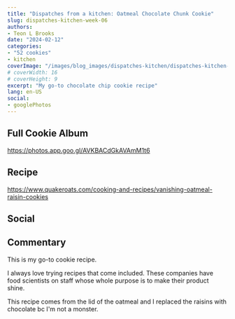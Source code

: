 ```yaml
---
title: "Dispatches from a kitchen: Oatmeal Chocolate Chunk Cookie"
slug: dispatches-kitchen-week-06
authors:
- Teon L Brooks
date: "2024-02-12"
categories:
- "52 cookies"
- kitchen
coverImage: "/images/blog_images/dispatches-kitchen/dispatches-kitchen-week-06.jpg"
# coverWidth: 16
# coverHeight: 9
excerpt: "My go-to chocolate chip cookie recipe"
lang: en-US
social:
- googlePhotos
---
```

<aside>
<h2>Full Cookie Album</h2>

<https://photos.app.goo.gl/AVKBACdGkAVAmM1t6>
</aside>

## Recipe

<https://www.quakeroats.com/cooking-and-recipes/vanishing-oatmeal-raisin-cookies>

## Social

<div>
    <span id="teonbrooks.com-3klafjqpur526"></span>
    <script src="https://assets.bluesky.lol/js/b1.js" data-handle="teonbrooks.com" data-skeet="3klafjqpur526"></script>
</div>

## Commentary

This is my go-to cookie recipe. 

I always love trying recipes that come included. These companies have food scientists on staff whose whole purpose is to make their product shine. 

This recipe comes from the lid of the oatmeal and I replaced the raisins with chocolate bc I'm not a monster.
